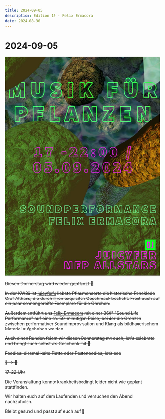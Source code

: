 ```yaml
---
title: 2024-09-05
description: Edition 19 - Felix Ermacora
date: 2024-08-30
---
```


# 2024-09-05

![](240905.jpg)

<s>Diesen Donnerstag wird wieder gepflanzt 🌿</s>

<s>In der KW36 ist [juicyfer's](https://soundcloud.com/lucyphp) liebste Pflaumensorte die historische Reneklode Graf Althans, die durch ihren exquisiten Geschmack besticht. Freut euch auf ein paar sonnengereifte Exemplare für die Öhrchen.</s>

<s>Außerdem entführt uns [Felix Ermacora](https://www.felixermacora.de) mit einer 360° "Sound Life Performance" auf eine ca. 50-minütigen Reise, bei der die Grenzen zwischen performativer Soundimprovisation und Klang als bildhauerischem Material aufgehoben werden.</s>

<s>Auch einen Runden feiern wir diesen Donnerstag mit euch, let's celebrate und bringt euch selbst als Geschenk mit 🎈</s>

<s>Foodies: diesmal kalte Platte oder Pestonoodles, let’s see</s>

<s>🥙 → 🍻</s>

<s>17-22 Uhr</s>


Die Veranstaltung konnte krankheitsbedingt leider nicht wie geplant stattfinden. 

Wir halten euch auf dem Laufenden und versuchen den Abend nachzuholen. 

Bleibt gesund und passt auf euch auf 🍂
